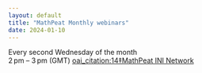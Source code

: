 ```yaml
---
layout: default
title: "MathPeat Monthly webinars"
date: 2024-01-10
---
```


Every second Wednesday of the month  
2 pm – 3 pm (GMT)  [oai_citation:14‡MathPeat INI Network](https://mathpeatnetwork.wordpress.com/2024/01/10/mathpeat-monthly-webinars/?utm_source=chatgpt.com)  